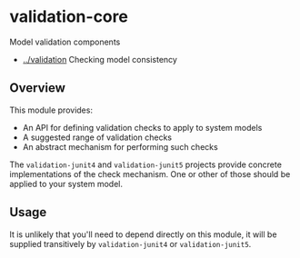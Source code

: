 
<!-- title start -->

# validation-core

Model validation components

 * [../validation](..) Checking model consistency

<!-- title end -->

## Overview

This module provides:
 * An API for defining validation checks to apply to system models
 * A suggested range of validation checks
 * An abstract mechanism for performing such checks

The `validation-junit4` and `validation-junit5` projects provide concrete implementations of the check mechanism.
One or other of those should be applied to your system model.

## Usage

It is unlikely that you'll need to depend directly on this module, it will be supplied transitively by `validation-junit4` or `validation-junit5`.
